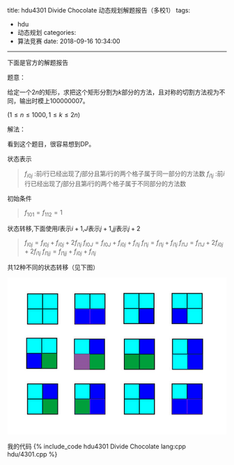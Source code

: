 title: hdu4301 Divide Chocolate 动态规划解题报告（多校1）
tags:
  - hdu
  - 动态规划
categories:
  - 算法竞赛
date: 2018-09-16 10:34:00
---

下面是官方的解题报告

题意：

给定一个$2n$的矩形，求把这个矩形分割为$k$部分的方法，且对称的切割方法视为不同，输出时模上$100000007$。

($1 \leq n \leq 1000,1 \leq k \leq 2n$)

解法：

看到这个题目，很容易想到DP。

状态表示 
> $f_{i0j}$ :前$i$行已经出现了$j$部分且第$i$行的两个格子属于同一部分的方法数
> $f_{i1j}$ :前$i$行已经出现了$j$部分且第$i$行的两个格子属于不同部分的方法数

初始条件 
> $f_{101} = f_{112} = 1$

状态转移,下面使用$I$表示$i+1$,$J$表示$j+1$,$jj$表示$j+2$

> $f_{I0j}=f_{I0j}+f_{i0j}+2f_{i1j}$
> $f_{I0J}=f_{I0J}+f_{i0j}+f_{i1j}$
> $f_{I1j}=f_{I1j}+f_{i1j}$
> $f_{I1J}=f_{I1J}+2f_{i0j}+2f_{i1j}$
> $f_{I1jj}=f_{I1jj}+f_{i0j}+f_{i1j}$

共12种不同的状态转移（见下图）

![](/assets/image/hdu/4301.jpg)

我的代码
{% include_code hdu4301 Divide Chocolate lang:cpp hdu/4301.cpp %}
